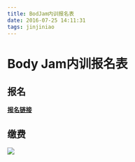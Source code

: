 ```yaml
---
title: BodJam内训报名表
date: 2016-07-25 14:11:31
tags: jinjiniao
---
```



# Body Jam内训报名表

## 报名

**[报名链接](https://www.wjx.top/m/26386459.aspx)**

## 缴费

![](/images/jinjiniao/jinjiniao_pay_Jam内训报名表.jpg)


